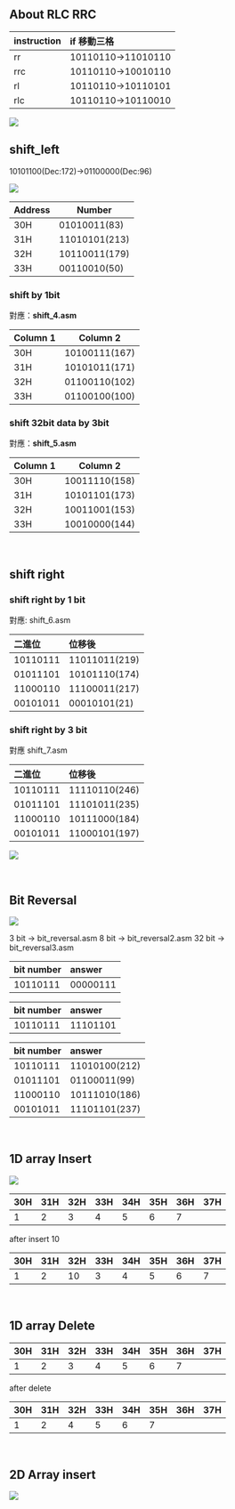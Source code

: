 
## About RLC RRC

| instruction | if 移動三格        |
|:----------- |:------------------ |
| rr          | 10110110->11010110 |
| rrc         | 10110110->10010110 |
| rl          | 10110110->10110101 |
| rlc         | 10110110->10110010 |


![](https://i.imgur.com/m4iEArk.png)

## shift_left 
10101100(Dec:172)->01100000(Dec:96)
 

![](https://i.imgur.com/ybWW5Ie.png)


| Address | Number |
| -------- | -------- |
|  30H        | 01010011(83)         |
|  31H        | 11010101(213)         |
|  32H        |  10110011(179)        |
| 33H     | 00110010(50)     |



### shift by 1bit
對應：**shift_4.asm**

| Column 1 | Column 2      |
|:-------- | ------------- |
| 30H      | 10100111(167) |
| 31H      | 10101011(171) |
| 32H      | 01100110(102) |
| 33H      | 01100100(100) |


### shift 32bit data by 3bit
對應：**shift_5.asm**

| Column 1 | Column 2      |
|:-------- | ------------- |
| 30H      | 10011110(158) |
| 31H      | 10101101(173) |
| 32H      | 10011001(153) |
| 33H      | 10010000(144) |

&nbsp;

## shift right
### shift right by 1 bit
對應: shift_6.asm

| 二進位   | 位移後   |
|:-------- |:-------- |
| 10110111 | 11011011(219) |
| 01011101 | 10101110(174) |
| 11000110 | 11100011(217) |
| 00101011 | 00010101(21) |

### shift right by 3 bit
對應 shift_7.asm

| 二進位   | 位移後   |
|:-------- |:-------- |
| 10110111 | 11110110(246) |
| 01011101 | 11101011(235) |
| 11000110 | 10111000(184) |
| 00101011 | 11000101(197) |


![](https://i.imgur.com/TKdwR2C.png)

&nbsp;

## Bit Reversal

![](https://i.imgur.com/a3FzF5k.png)

3 bit -> bit_reversal.asm
8 bit -> bit_reversal2.asm
32 bit -> bit_reversal3.asm



| bit number | answer   |
| ---------- |:-------- |
| 10110111   | 00000111 |

| bit number | answer   |
| ---------- |:-------- |
| 10110111   | 11101101 |


| bit number | answer   |
| ---------- |:-------- |
| 10110111   | 11010100(212) |
| 01011101   | 01100011(99) |
| 11000110   | 10111010(186) |
| 00101011   | 11101101(237) |


&nbsp;

## 1D array Insert

![](https://i.imgur.com/nUsQJaV.png)



| 30H | 31H | 32H | 33H | 34H | 35H | 36H | 37H |
| --- | --- | --- | --- | --- | --- |:--- | --- |
| 1   | 2   | 3   | 4   | 5   | 6   | 7   |     |

after insert 10

| 30H | 31H | 32H | 33H | 34H | 35H | 36H | 37H |
| --- | --- | --- | --- | --- | --- |:--- | --- |
| 1   | 2   | 10   | 3   | 4   | 5   | 6   |7     |

&nbsp;
## 1D array Delete


| 30H | 31H | 32H | 33H | 34H | 35H | 36H | 37H |
| --- | --- | --- | --- | --- | --- |:--- | --- |
| 1   | 2   | 3   | 4   | 5   | 6   | 7   |     |

after delete


| 30H | 31H | 32H | 33H | 34H | 35H | 36H | 37H |
| --- | --- | --- | --- | --- | --- |:--- | --- |
| 1   | 2   | 4   | 5   | 6   | 7   |    |     |

&nbsp;

## 2D Array insert

![](https://i.imgur.com/jRWbthF.png)
